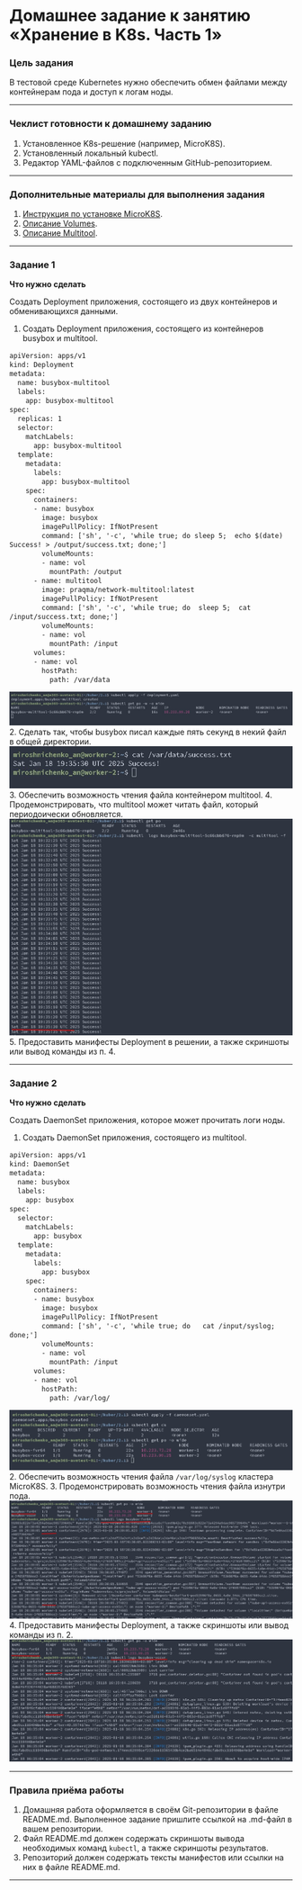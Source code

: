 # Домашнее задание к занятию «Хранение в K8s. Часть 1»

### Цель задания

В тестовой среде Kubernetes нужно обеспечить обмен файлами между контейнерам пода и доступ к логам ноды.

------

### Чеклист готовности к домашнему заданию

1. Установленное K8s-решение (например, MicroK8S).
2. Установленный локальный kubectl.
3. Редактор YAML-файлов с подключенным GitHub-репозиторием.

------

### Дополнительные материалы для выполнения задания

1. [Инструкция по установке MicroK8S](https://microk8s.io/docs/getting-started).
2. [Описание Volumes](https://kubernetes.io/docs/concepts/storage/volumes/).
3. [Описание Multitool](https://github.com/wbitt/Network-MultiTool).

------

### Задание 1 

**Что нужно сделать**

Создать Deployment приложения, состоящего из двух контейнеров и обменивающихся данными.

1. Создать Deployment приложения, состоящего из контейнеров busybox и multitool.
```
apiVersion: apps/v1
kind: Deployment
metadata:
  name: busybox-multitool
  labels:
    app: busybox-multitool
spec:
  replicas: 1
  selector:
    matchLabels:
      app: busybox-multitool
  template:
    metadata:
      labels:
        app: busybox-multitool
    spec:
      containers:
      - name: busybox
        image: busybox
        imagePullPolicy: IfNotPresent
        command: ['sh', '-c', 'while true; do sleep 5;  echo $(date) Success! > /output/success.txt; done;']
        volumeMounts:
        - name: vol
          mountPath: /output
      - name: multitool
        image: praqma/network-multitool:latest
        imagePullPolicy: IfNotPresent
        command: ['sh', '-c', 'while true; do  sleep 5;  cat /input/success.txt; done;']
        volumeMounts:
        - name: vol
          mountPath: /input        
      volumes:
      - name: vol    
        hostPath:
          path: /var/data  
```
   ![image](screenshots/1_1.jpg)
2. Сделать так, чтобы busybox писал каждые пять секунд в некий файл в общей директории.
    ![image](screenshots/1_2.jpg)
3. Обеспечить возможность чтения файла контейнером multitool.
4. Продемонстрировать, что multitool может читать файл, который периодоически обновляется.
    ![image](screenshots/1_4.jpg)
5. Предоставить манифесты Deployment в решении, а также скриншоты или вывод команды из п. 4.

------

### Задание 2

**Что нужно сделать**

Создать DaemonSet приложения, которое может прочитать логи ноды.

1. Создать DaemonSet приложения, состоящего из multitool.
```
apiVersion: apps/v1
kind: DaemonSet
metadata:
  name: busybox
  labels:
    app: busybox
spec:  
  selector:
    matchLabels:
      app: busybox
  template:
    metadata:
      labels:
        app: busybox
    spec:
      containers:
      - name: busybox
        image: busybox
        imagePullPolicy: IfNotPresent
        command: ['sh', '-c', 'while true; do   cat /input/syslog; done;']
        volumeMounts:
        - name: vol
          mountPath: /input           
      volumes:
      - name: vol    
        hostPath:
          path: /var/log/
```
   ![image](screenshots/2_1.jpg)
2. Обеспечить возможность чтения файла `/var/log/syslog` кластера MicroK8S.
3. Продемонстрировать возможность чтения файла изнутри пода.
    ![image](screenshots/2_3.jpg)
4. Предоставить манифесты Deployment, а также скриншоты или вывод команды из п. 2.
    ![image](screenshots/2_4.jpg)

------

### Правила приёма работы

1. Домашняя работа оформляется в своём Git-репозитории в файле README.md. Выполненное задание пришлите ссылкой на .md-файл в вашем репозитории.
2. Файл README.md должен содержать скриншоты вывода необходимых команд `kubectl`, а также скриншоты результатов.
3. Репозиторий должен содержать тексты манифестов или ссылки на них в файле README.md.

------
